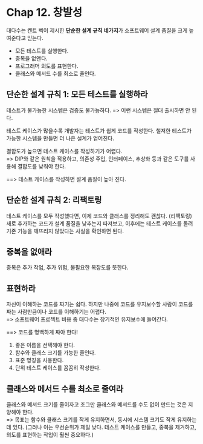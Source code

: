 # Chap 12. 창발성

대다수는 켄트 벡이 제시한 **단순한 설계 규칙 네가지**가 소프트웨어 설계 품질을 크게 높여준다고 믿는다.

-   모든 테스트를 실행한다.
-   중복을 없앤다.
-   프로그래머 의도를 표현한다.
-   클래스와 메서드 수를 최소로 줄인다.

## 단순한 설계 규칙 1: 모든 테스트를 실행하라

테스트가 불가능한 시스템은 검증도 불가능하다. => 이런 시스템은 절대 출시하면 안 된다.

테스트 케이스가 많을수록 개발자는 테스트가 쉽게 코드를 작성한다. 철저한 테스트가 가능한 시스템을 만들면 더 나은 설계가 얻어진다.

결합도가 높으면 테스트 케이스를 작성하기가 어렵다.  
=> DIP와 같은 원칙을 적용하고, 의존성 주입, 인터페이스, 추상화 등과 같은 도구를 사용해 결합도를 낮춰야 한다.

==> 테스트 케이스를 작성하면 설계 품질이 높아 진다.

## 단순한 설계 규칙 2: 리팩토링

테스트 케이스를 모두 작성했다면, 이제 코드와 클래스를 정리해도 괜찮다. (리팩토링)  
새로 추가하는 코드가 설계 품질을 낮추는지 따져보고, 이후에는 테스트 케이스를 돌려 기존 기능을 깨뜨리지 않았다는 사실을 확인하면 된다.

## 중복을 없애라

중복은 추가 작업, 추가 위험, 불필요한 복잡도를 뜻한다.

## 표현하라

자신이 이해하는 코드를 짜기는 쉽다. 하지만 나중에 코드를 유지보수할 사람이 코드를 짜는 사람만큼이나 코드를 이해하기는 어렵다.  
=> 소프트웨어 프로젝트 비용 중 대다수는 장기적인 유지보수에 들어간다.

==> 코드를 명백하게 짜야 한다!

1. 좋은 이름을 선택해야 한다.
2. 함수와 클래스 크기를 가능한 줄인다.
3. 표준 명칭을 사용한다.
4. 단위 테스트 케이스를 꼼꼼히 작성한다.

## 클래스와 메서드 수를 최소로 줄여라

클래스와 메서드 크기를 줄이자고 조그만 클래스와 메서드를 수도 없이 만드는 것은 지양해야 한다.  
=> 목표는 함수와 클래스 크기를 작게 유지하면서, 동시에 시스템 크기도 작게 유지하는데 있다. (그러나 이는 우선순위가 제일 낮다. 테스트 케이스를 만들고, 중복을 제거하고, 의도를 표현하는 작업이 훨씬 중요하다.)

